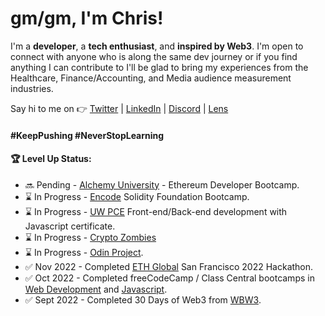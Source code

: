 # gm/gm, I'm Chris!

I'm a **developer**, a **tech enthusiast**, and **inspired by Web3**. I'm open to connect with anyone who is along the same dev journey or if you find anything I can contribute to I'll be glad to bring my experiences from the Healthcare, Finance/Accounting, and Media audience measurement industries. 

Say hi to me on 👉 [Twitter](https://twitter.com/const_salvador) | [LinkedIn](https://linkedin.com/in/csalvador58) | [Discord](discordapp.com/users/569060434108350465) | [Lens](https://www.lensfrens.xyz/csalvador.lens)


#### #KeepPushing #NeverStopLearning

#### 🏆 Level Up Status:

<!-- BLOG-POST-LIST:START -->
- 🔜 Pending     - [Alchemy University](https://university.alchemy.com/) - Ethereum Developer Bootcamp.
- ⌛ In Progress - [Encode](https://www.encode.club/) Solidity Foundation Bootcamp.
- ⌛ In Progress - [UW PCE](https://www.pce.uw.edu/) Front-end/Back-end development with Javascript certificate.
- ⌛ In Progress - [Crypto Zombies](https://cryptozombies.io/)
- ⌛ In Progress - [Odin Project](https://www.theodinproject.com/).
- ✅ Nov 2022 - Completed [ETH Global](https://ethglobal.com/) San Francisco 2022 Hackathon.
- ✅ Oct 2022 - Completed freeCodeCamp / Class Central bootcamps in [Web Development](https://freecodecamp.org/certification/csalvador58/responsive-web-design) and [Javascript](https://freecodecamp.org/certification/csalvador58/javascript-algorithms-and-data-structures).
- ✅ Sept 2022 - Completed 30 Days of Web3 from [WBW3](https://www.30daysofweb3.xyz/).
<!-- BLOG-POST-LIST:END -->
